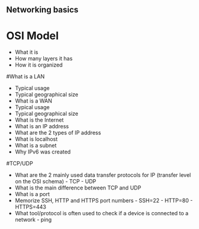 ## Networking basics

# OSI Model
- What it is
- How many layers it has
- How it is organized

#What is a LAN
- Typical usage
- Typical geographical size
- What is a WAN
- Typical usage
- Typical geographical size
- What is the Internet
- What is an IP address
- What are the 2 types of IP address
- What is localhost
- What is a subnet
- Why IPv6 was created

#TCP/UDP
- What are the 2 mainly used data transfer protocols for IP (transfer level on the OSI schema)
		- TCP
		- UDP
- What is the main difference between TCP and UDP
- What is a port
- Memorize SSH, HTTP and HTTPS port numbers
		- SSH=22
		- HTTP=80
		- HTTPS=443
- What tool/protocol is often used to check if a device is connected to a network
		- ping
